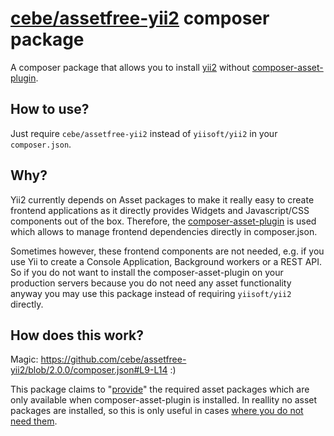 # [cebe/assetfree-yii2](https://packagist.org/packages/cebe/assetfree-yii2) composer package

A composer package that allows you to install [yii2](https://github.com/yiisoft/yii2) without [composer-asset-plugin](https://github.com/francoispluchino/composer-asset-plugin).

## How to use?

Just require `cebe/assetfree-yii2` instead of `yiisoft/yii2` in your `composer.json`.

## Why?

Yii2 currently depends on Asset packages to make it really easy to create frontend applications as it directly provides Widgets and Javascript/CSS components out of the box. Therefore, the [composer-asset-plugin](https://github.com/francoispluchino/composer-asset-plugin) is used which allows to
manage frontend dependencies directly in composer.json.

Sometimes however, these frontend components are not needed, e.g. if you use Yii to create a Console Application, Background workers or a REST API. So if you do not want to install the composer-asset-plugin on your production servers because you
do not need any asset functionality anyway you may use this package instead of requiring `yiisoft/yii2` directly.

## How does this work?

Magic: https://github.com/cebe/assetfree-yii2/blob/2.0.0/composer.json#L9-L14 :)

This package claims to "[provide](https://getcomposer.org/doc/04-schema.md#provide)" the required asset packages which are only
available when composer-asset-plugin is installed. In reallity no asset packages are installed, so this is only useful in cases [where you do not need them](#why).
